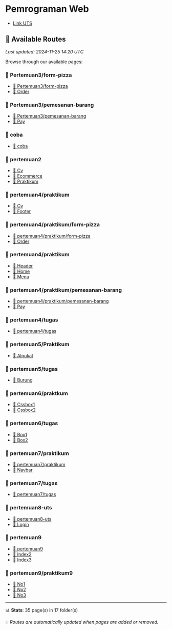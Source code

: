 <h1>Pemrograman Web</h1>
<ul>
    <li><a href="https://raffayuda.github.io/programming-web-1/pertemuan8-uts/">Link UTS</a></li>
</ul>





## 📄 Available Routes

*Last updated: 2024-11-25 14:20 UTC*

Browse through our available pages:


### 📁 Pertemuan3/form-pizza

- [📍 Pertemuan3/form-pizza](https://sttnf.github.io/pmweb/Pertemuan3/form-pizza/index)
- [📄 Order](https://sttnf.github.io/pmweb/Pertemuan3/form-pizza/order)

### 📁 Pertemuan3/pemesanan-barang

- [📍 Pertemuan3/pemesanan-barang](https://sttnf.github.io/pmweb/Pertemuan3/pemesanan-barang/index)
- [📄 Pay](https://sttnf.github.io/pmweb/Pertemuan3/pemesanan-barang/pay)

### 📁 coba

- [📍 coba](https://sttnf.github.io/pmweb/coba/index)

### 📁 pertemuan2

- [📄 Cv](https://sttnf.github.io/pmweb/pertemuan2/cv)
- [📄 Ecommerce](https://sttnf.github.io/pmweb/pertemuan2/ecommerce)
- [📄 Praktikum](https://sttnf.github.io/pmweb/pertemuan2/praktikum)

### 📁 pertemuan4/praktikum

- [📄 Cv](https://sttnf.github.io/pmweb/pertemuan4/praktikum/cv)
- [📄 Footer](https://sttnf.github.io/pmweb/pertemuan4/praktikum/footer)

### 📁 pertemuan4/praktikum/form-pizza

- [📍 pertemuan4/praktikum/form-pizza](https://sttnf.github.io/pmweb/pertemuan4/praktikum/form-pizza/index)
- [📄 Order](https://sttnf.github.io/pmweb/pertemuan4/praktikum/form-pizza/order)

### 📁 pertemuan4/praktikum

- [📄 Header](https://sttnf.github.io/pmweb/pertemuan4/praktikum/header)
- [📄 Home](https://sttnf.github.io/pmweb/pertemuan4/praktikum/home)
- [📄 Menu](https://sttnf.github.io/pmweb/pertemuan4/praktikum/menu)

### 📁 pertemuan4/praktikum/pemesanan-barang

- [📍 pertemuan4/praktikum/pemesanan-barang](https://sttnf.github.io/pmweb/pertemuan4/praktikum/pemesanan-barang/index)
- [📄 Pay](https://sttnf.github.io/pmweb/pertemuan4/praktikum/pemesanan-barang/pay)

### 📁 pertemuan4/tugas

- [📍 pertemuan4/tugas](https://sttnf.github.io/pmweb/pertemuan4/tugas/index)

### 📁 pertemuan5/Praktikum

- [📄 Alpukat](https://sttnf.github.io/pmweb/pertemuan5/Praktikum/alpukat)

### 📁 pertemuan5/tugas

- [📄 Burung](https://sttnf.github.io/pmweb/pertemuan5/tugas/burung)

### 📁 pertemuan6/praktkum

- [📄 Cssbox1](https://sttnf.github.io/pmweb/pertemuan6/praktkum/cssbox1)
- [📄 Cssbox2](https://sttnf.github.io/pmweb/pertemuan6/praktkum/cssbox2)

### 📁 pertemuan6/tugas

- [📄 Box1](https://sttnf.github.io/pmweb/pertemuan6/tugas/box1)
- [📄 Box2](https://sttnf.github.io/pmweb/pertemuan6/tugas/box2)

### 📁 pertemuan7/praktikum

- [📍 pertemuan7/praktikum](https://sttnf.github.io/pmweb/pertemuan7/praktikum/index)
- [📄 Navbar](https://sttnf.github.io/pmweb/pertemuan7/praktikum/navbar)

### 📁 pertemuan7/tugas

- [📍 pertemuan7/tugas](https://sttnf.github.io/pmweb/pertemuan7/tugas/index)

### 📁 pertemuan8-uts

- [📍 pertemuan8-uts](https://sttnf.github.io/pmweb/pertemuan8-uts/index)
- [📄 Login](https://sttnf.github.io/pmweb/pertemuan8-uts/login)

### 📁 pertemuan9

- [📍 pertemuan9](https://sttnf.github.io/pmweb/pertemuan9/index)
- [📄 Index2](https://sttnf.github.io/pmweb/pertemuan9/index2)
- [📄 Index3](https://sttnf.github.io/pmweb/pertemuan9/index3)

### 📁 pertemuan9/praktikum9

- [📄 No1](https://sttnf.github.io/pmweb/pertemuan9/praktikum9/no1)
- [📄 No2](https://sttnf.github.io/pmweb/pertemuan9/praktikum9/no2)
- [📄 No3](https://sttnf.github.io/pmweb/pertemuan9/praktikum9/no3)

---

📊 **Stats**: 35 page(s) in 17 folder(s)

💡 *Routes are automatically updated when pages are added or removed.*
